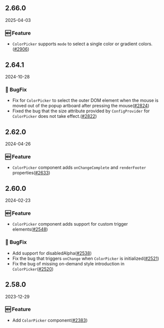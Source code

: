 ## 2.66.0

2025-04-03

### 🆕 Feature

- `ColorPicker` supports `mode` to select a single color or gradient colors.([#2906](https://github.com/arco-design/arco-design/pull/2906))

## 2.64.1

2024-10-28

### 🐛 BugFix

- Fix for `ColorPicker` to select the outer DOM element when the mouse is moved out of the popup artboard after pressing the mouse([#2824](https://github.com/arco-design/arco-design/pull/2824))
- Fixed the bug that the size attribute provided by `ConfigProvider` for `ColorPicker` does not take effect.([#2822](https://github.com/arco-design/arco-design/pull/2822))

## 2.62.0

2024-04-26

### 🆕 Feature

- `ColorPicker` component adds `onChangeComplete` and `renderFooter` properties([#2633](https://github.com/arco-design/arco-design/pull/2633))

## 2.60.0

2024-02-23

### 🆕 Feature

- `ColorPicker` component adds support for custom trigger elements([#2548](https://github.com/arco-design/arco-design/pull/2548))

### 🐛 BugFix

- Add support for disabledAlpha([#2538](https://github.com/arco-design/arco-design/pull/2538))
- Fix the bug that triggers `onChange` when `ColorPicker` is initialized([#2521](https://github.com/arco-design/arco-design/pull/2521))
- Fix the bug of missing on-demand style introduction in `ColorPicker`([#2520](https://github.com/arco-design/arco-design/pull/2520))

## 2.58.0

2023-12-29

### 🆕 Feature

- Add  `ColorPicker` component([#2383](https://github.com/arco-design/arco-design/pull/2383))

